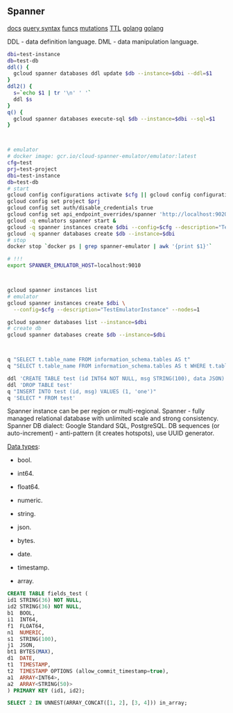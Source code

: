 Spanner
-

[docs](https://cloud.google.com/spanner/docs/apis)
[query syntax](https://cloud.google.com/spanner/docs/reference/standard-sql/query-syntax#having_clause)
[funcs](https://cloud.google.com/spanner/docs/reference/standard-sql/syntax)
[mutations](https://cloud.google.com/spanner/docs/modify-mutation-api)
[TTL](https://cloud.google.com/spanner/docs/ttl/working-with-ttl#syntax)
[golang](https://cloud.google.com/spanner/docs/getting-started/go)
[golang](https://pkg.go.dev/cloud.google.com/go/spanner)

DDL - data definition language.
DML - data manipulation language.

````sh
dbi=test-instance
db=test-db
ddl() {
  gcloud spanner databases ddl update $db --instance=$dbi --ddl=$1
}
ddl2() {
  s=`echo $1 | tr '\n' ' '`
  ddl $s
}
q() {
  gcloud spanner databases execute-sql $db --instance=$dbi --sql=$1
}



# emulator
# docker image: gcr.io/cloud-spanner-emulator/emulator:latest
cfg=test
prj=test-project
dbi=test-instance
db=test-db
# start
gcloud config configurations activate $cfg || gcloud config configurations create $cfg
gcloud config set project $prj
gcloud config set auth/disable_credentials true
gcloud config set api_endpoint_overrides/spanner 'http://localhost:9020/'
gcloud -q emulators spanner start &
gcloud -q spanner instances create $dbi --config=$cfg --description="TestEmulatorInstance" --nodes=1
gcloud -q spanner databases create $db --instance=$dbi
# stop
docker stop `docker ps | grep spanner-emulator | awk '{print $1}'`

# !!!
export SPANNER_EMULATOR_HOST=localhost:9010



gcloud spanner instances list
# emulator
gcloud spanner instances create $dbi \
  --config=$cfg --description="TestEmulatorInstance" --nodes=1

gcloud spanner databases list --instance=$dbi
# create db
gcloud spanner databases create $db --instance=$dbi



q "SELECT t.table_name FROM information_schema.tables AS t"
q "SELECT t.table_name FROM information_schema.tables AS t WHERE t.table_catalog = '' and t.table_schema = ''"

ddl 'CREATE TABLE test (id INT64 NOT NULL, msg STRING(100), data JSON) PRIMARY KEY(id)'
ddl 'DROP TABLE test'
q "INSERT INTO test (id, msg) VALUES (1, 'one')"
q 'SELECT * FROM test'

````

Spanner instance can be per region or multi-regional.
Spanner - fully managed relational database with unlimited scale and strong consistency.
Spanner DB dialect: Google Standard SQL, PostgreSQL.
DB sequences (or auto-increment) - anti-pattern (it creates hotspots), use UUID generator.

[Data types](https://cloud.google.com/spanner/docs/reference/standard-sql/data-types):
* bool.
* int64.
* float64.
* numeric.
* string.
* json.
* bytes.
* date.
* timestamp.

* array.

````sql
CREATE TABLE fields_test (
id1 STRING(36) NOT NULL,
id2 STRING(36) NOT NULL,
b1  BOOL,
i1  INT64,
f1  FLOAT64,
n1  NUMERIC,
s1  STRING(100),
j1  JSON,
bt1 BYTES(MAX),
d1  DATE,
t1  TIMESTAMP,
t2  TIMESTAMP OPTIONS (allow_commit_timestamp=true),
a1  ARRAY<INT64>,
a2  ARRAY<STRING(50)>
) PRIMARY KEY (id1, id2);

SELECT 2 IN UNNEST(ARRAY_CONCAT([1, 2], [3, 4])) in_array;

````

